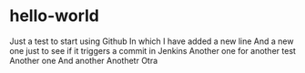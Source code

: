 # hello-world
Just a test to start using Github
In which I have added a new line
And a new one just to see if it triggers a commit in Jenkins
Another one for another test
Another one
And another
Anothetr
Otra

